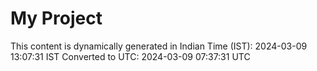 # My Project

This content is dynamically generated in Indian Time (IST): 2024-03-09 13:07:31 IST
Converted to UTC: 2024-03-09 07:37:31 UTC
